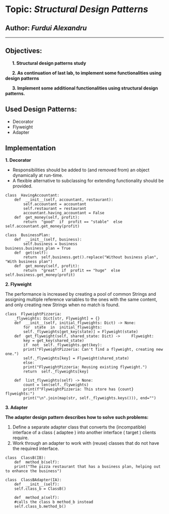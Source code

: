 
# Topic: *Structural Design Patterns*
## Author: *Furdui Alexandru*
------
## Objectives:
&ensp; &ensp; __1. Structural design patterns study__

&ensp; &ensp; __2. As continuation of last lab, to implement some functionalities using design patterns__


&ensp; &ensp; __3. Implement some additional functionalities using structural design patterns.__


## Used Design Patterns:

* Decorator
* Flyweight
* Adapter


## Implementation

__1. Decorator__

-   Responsibilities should be added to (and removed from) an object dynamically at run-time.
-   A flexible alternative to subclassing for extending functionality should be provided.

```
class  HavingAccountant:
	def  __init__(self, accountant, restaurant):
		self.accountant = accountant
		self.restaurant = restaurant
		accountant.having_accountant = False
	def  get_money(self, profit):
		return  "good"  if  profit == "stable"  else  self.accountant.get_money(profit)

class  BusinessPlan:
	def  __init__(self, business):
		self.business = business
business.business_plan = True
	def  get(self):
		return  self.business.get().replace("Without business plan", "With business plan")
	def  get_money(self, profit):
		return  "great"  if  profit == "huge"  else  self.business.get_money(profit)
```

__2. Flyweight__ 

The performance is increased by creating a pool of common Strings and assigning multiple reference variables to the ones with the same content, and only creating new Strings when no match is found.

```
class  FlyweightPizzeria:
	_flyweights: Dict[str, Flyweight] = {}
	def  __init__(self, initial_flyweights: Dict) -> None:
		for  state  in  initial_flyweights:
		self._flyweights[get_key(state)] = Flyweight(state)
	def  get_flyweight(self, shared_state: Dict) -> 	Flyweight:
		key = get_key(shared_state)
		if  not  self._flyweights.get(key):
		print("FlyweightPizzeria: Can't find a flyweight, creating new one.")
		self._flyweights[key] = Flyweight(shared_state)
		else:
		print("FlyweightPizzeria: Reusing existing flyweight.")
		return  self._flyweights[key]

	def  list_flyweights(self) -> None:
		count = len(self._flyweights)
		print(f"FlyweightPizzeria: This store has {count} flyweights:")
		print("\n".join(map(str, self._flyweights.keys())), end="")
```

__3. Adapter__ 
   
**The adapter design pattern describes how to solve such problems:**

1.  Define a separate adapter class that converts the (incompatible) interface of a class ( adaptee ) into another interface ( target ) clients require.
2.  Work through an adapter to work with (reuse) classes that do not have the required interface.
```
class  ClassB(IB):
	def  method_b(self):
	print("The pizza restaurant that has a business plan, helping out to enhance the business")

class  ClassBAdapter(IA):
	def  __init__(self):
	self.class_b = ClassB()

	def  method_a(self):
	#calls the class b method_b instead
	self.class_b.method_b()
```
